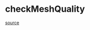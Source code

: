 # checkMeshQuality

[source](github.com/OpenFOAM-jp/OpenFOAM-utilities-tutorials-jp/blob/master/v1906/mesh/manipulation/checkMesh/checkMeshQuality.C/checkMeshQuality.C)



